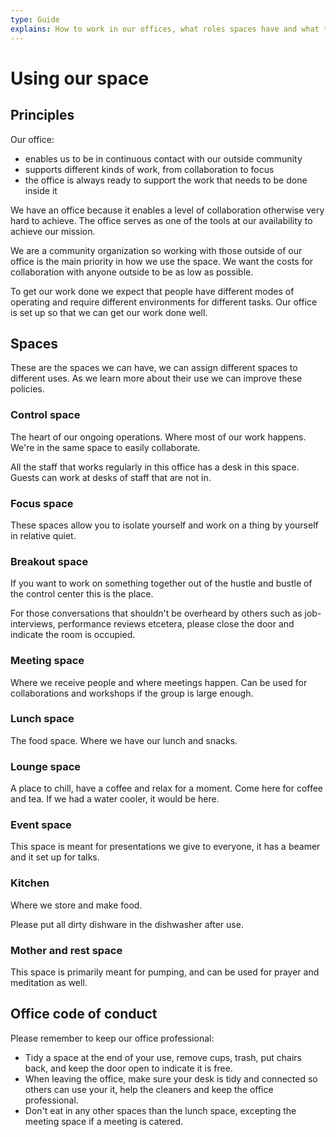 ```yaml
---
type: Guide
explains: How to work in our offices, what roles spaces have and what the code of conduct is for their use.
---
```


# Using our space

## Principles

Our office:

* enables us to be in continuous contact with our outside community
* supports different kinds of work, from collaboration to focus
* the office is always ready to support the work that needs to be done inside it

We have an office because it enables a level of collaboration otherwise very hard to achieve. The office serves as one of the tools at our availability to achieve our mission.

We are a community organization so working with those outside of our office is the main priority in how we use the space. We want the costs for collaboration with anyone outside to be as low as possible.

To get our work done we expect that people have different modes of operating and require different environments for different tasks. Our office is set up so that we can get our work done well.

## Spaces

These are the spaces we can have, we can assign different spaces to different uses. As we learn more about their use we can improve these policies.

### Control space

The heart of our ongoing operations. Where most of our work happens. We're in the same space to easily collaborate.

All the staff that works regularly in this office has a desk in this space. Guests can work at desks of staff that are not in.

### Focus space

These spaces allow you to isolate yourself and work on a thing by yourself in relative quiet.

### Breakout space

If you want to work on something together out of the hustle and bustle of the control center this is the place.

For those conversations that shouldn't be overheard by others such as job-interviews, performance reviews etcetera, please close the door and indicate the room is occupied.

### Meeting space

Where we receive people and where meetings happen. Can be used for collaborations and workshops if the group is large enough.

### Lunch space

The food space. Where we have our lunch and snacks.

### Lounge space

A place to chill, have a coffee and relax for a moment. Come here for coffee and tea. If we had a water cooler, it would be here.

### Event space

This space is meant for presentations we give to everyone, it has a beamer and it set up for talks.

### Kitchen

Where we store and make food.

Please put all dirty dishware in the dishwasher after use.

### Mother and rest space

This space is primarily meant for pumping, and can be used for prayer and meditation as well.

## Office code of conduct

Please remember to keep our office professional:

* Tidy a space at the end of your use, remove cups, trash, put chairs back, and keep the door open to indicate it is free.
* When leaving the office, make sure your desk is tidy and connected so others can use your it, help the cleaners and keep the office professional.
* Don't eat in any other spaces than the lunch space, excepting the meeting space if a meeting is catered.

